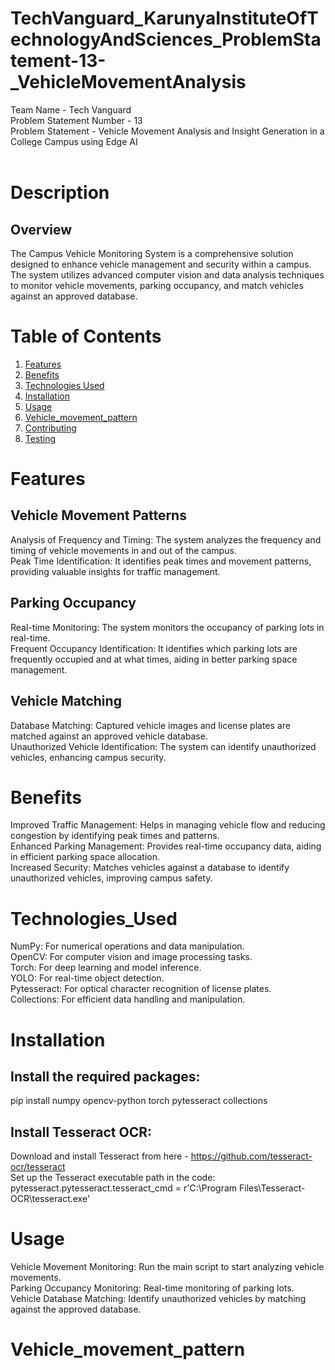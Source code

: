 # TechVanguard_KarunyaInstituteOfTechnologyAndSciences_ProblemStatement-13-_VehicleMovementAnalysis <br/>
Team Name - Tech Vanguard<br/>
Problem Statement Number - 13<br/>
Problem Statement - Vehicle Movement Analysis and Insight Generation in a College Campus using Edge AI <br/>
<br/>

# Description<br/>
## Overview <br/>
The Campus Vehicle Monitoring System is a comprehensive solution designed to enhance vehicle management and security within a campus. The system utilizes advanced computer vision and data analysis techniques to monitor vehicle movements, parking occupancy, and match vehicles against an approved database.<br/>
# Table of Contents
1. [Features](#Features)
2. [Benefits](#Benefits)
3. [Technologies Used](#Technologies_Used)
4. [Installation](#installation)
5. [Usage](#usage)
6. [Vehicle_movement_pattern](#Vehicle_movement_pattern)
7. [Contributing](#contributing)
8. [Testing](#testing)

# Features<br/>
## Vehicle Movement Patterns <br/>
Analysis of Frequency and Timing: The system analyzes the frequency and timing of vehicle movements in and out of the campus.<br/>
Peak Time Identification: It identifies peak times and movement patterns, providing valuable insights for traffic management.<br/>
## Parking Occupancy <br/>
Real-time Monitoring: The system monitors the occupancy of parking lots in real-time.<br/>
Frequent Occupancy Identification: It identifies which parking lots are frequently occupied and at what times, aiding in better parking space management.<br/>
## Vehicle Matching <br/>
Database Matching: Captured vehicle images and license plates are matched against an approved vehicle database.<br/>
Unauthorized Vehicle Identification: The system can identify unauthorized vehicles, enhancing campus security.<br/>
# Benefits<br/>
Improved Traffic Management: Helps in managing vehicle flow and reducing congestion by identifying peak times and patterns.<br/>
Enhanced Parking Management: Provides real-time occupancy data, aiding in efficient parking space allocation.<br/>
Increased Security: Matches vehicles against a database to identify unauthorized vehicles, improving campus safety.<br/>
# Technologies_Used<br/>
NumPy: For numerical operations and data manipulation.<br/>
OpenCV: For computer vision and image processing tasks.<br/>
Torch: For deep learning and model inference.<br/>
YOLO: For real-time object detection.<br/>
Pytesseract: For optical character recognition of license plates.<br/>
Collections: For efficient data handling and manipulation.<br/>

# Installation<br/>
## Install the required packages:<br/>
pip install numpy opencv-python torch pytesseract collections<br/>
## Install Tesseract OCR:<br/>
Download and install Tesseract from here - https://github.com/tesseract-ocr/tesseract<br/>
Set up the Tesseract executable path in the code: pytesseract.pytesseract.tesseract_cmd = r'C:\Program Files\Tesseract-OCR\tesseract.exe'
<br/>
# Usage<br/>
Vehicle Movement Monitoring: Run the main script to start analyzing vehicle movements.<br/>
Parking Occupancy Monitoring: Real-time monitoring of parking lots.<br/>
Vehicle Database Matching: Identify unauthorized vehicles by matching against the approved database.<br/>

# Vehicle_movement_pattern<br/>


